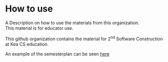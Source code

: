 # How to use

A Description on how to use the materials from this organization.    
This material is for educator use.

This github organization contains the material for 2<sup>nd</sup> Software Construction at Kea CS education.

An example of the semesterplan can be seen [here](https://studentsadministration.github.io/)


